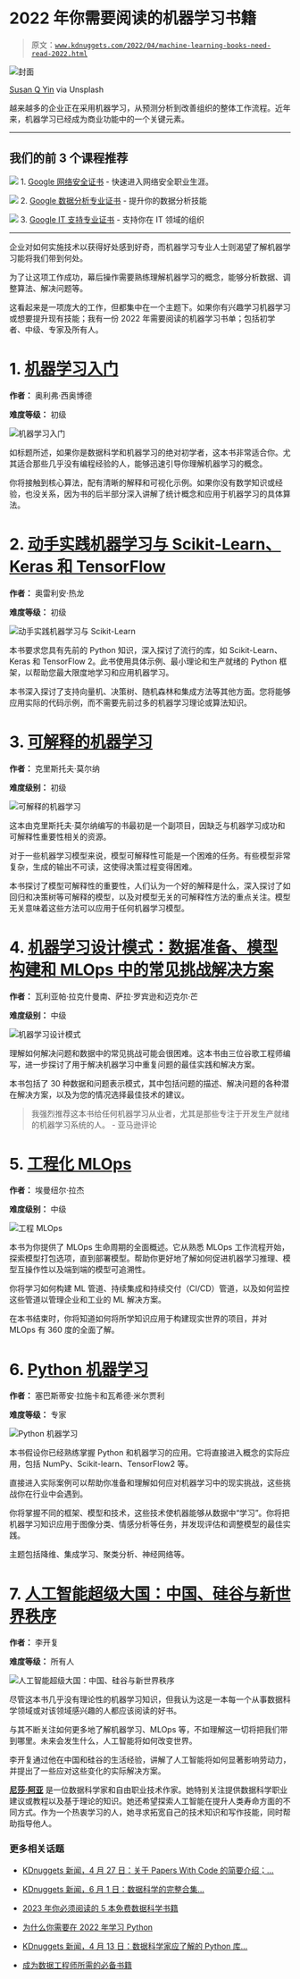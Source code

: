 # 2022 年你需要阅读的机器学习书籍

> 原文：[`www.kdnuggets.com/2022/04/machine-learning-books-need-read-2022.html`](https://www.kdnuggets.com/2022/04/machine-learning-books-need-read-2022.html)

![封面](img/f7f3122c0c21524fba098a5dd057e73c.png)

[Susan Q Yin](https://unsplash.com/@syinq) via Unsplash

越来越多的企业正在采用机器学习，从预测分析到改善组织的整体工作流程。近年来，机器学习已经成为商业功能中的一个关键元素。

* * *

## 我们的前 3 个课程推荐

![](img/0244c01ba9267c002ef39d4907e0b8fb.png) 1\. [Google 网络安全证书](https://www.kdnuggets.com/google-cybersecurity) - 快速进入网络安全职业生涯。

![](img/e225c49c3c91745821c8c0368bf04711.png) 2\. [Google 数据分析专业证书](https://www.kdnuggets.com/google-data-analytics) - 提升你的数据分析技能

![](img/0244c01ba9267c002ef39d4907e0b8fb.png) 3\. [Google IT 支持专业证书](https://www.kdnuggets.com/google-itsupport) - 支持你在 IT 领域的组织

* * *

企业对如何实施技术以获得好处感到好奇，而机器学习专业人士则渴望了解机器学习能将我们带到何处。

为了让这项工作成功，幕后操作需要熟练理解机器学习的概念，能够分析数据、调整算法、解决问题等。

这看起来是一项庞大的工作，但都集中在一个主题下。如果你有兴趣学习机器学习或想要提升现有技能；我有一份 2022 年需要阅读的机器学习书单；包括初学者、中级、专家及所有人。

# 1\. [机器学习入门](https://www.amazon.in/dp/B06VXKBLNG?tag=hackr0df-21)

**作者：** 奥利弗·西奥博德

**难度等级：** 初级

![机器学习入门](img/644c66985371bdbccb97fe2e233d3792.png)

如标题所述，如果你是数据科学和机器学习的绝对初学者，这本书非常适合你。尤其适合那些几乎没有编程经验的人，能够迅速引导你理解机器学习的概念。

你将接触到核心算法，配有清晰的解释和可视化示例。如果你没有数学知识或经验，也没关系，因为书的后半部分深入讲解了统计概念和应用于机器学习的具体算法。

# 2\. [动手实践机器学习与 Scikit-Learn、Keras 和 TensorFlow](https://www.amazon.in/dp/1491962291?tag=hackr0df-21)

**作者：** 奥雷利安·热龙

**难度等级：** 初级

![动手实践机器学习与 Scikit-Learn](img/31841bd06ca57c53dde23ba1c5c01774.png)

本书要求您具有先前的 Python 知识，深入探讨了流行的库，如 Scikit-Learn、Keras 和 TensorFlow 2。此书使用具体示例、最小理论和生产就绪的 Python 框架，以帮助您最大限度地学习和应用机器学习。

本书深入探讨了支持向量机、决策树、随机森林和集成方法等其他方面。您将能够应用实际的代码示例，而不需要先前过多的机器学习理论或算法知识。

# 3\. [可解释的机器学习](https://christophm.github.io/interpretable-ml-book/)

**作者：** 克里斯托夫·莫尔纳

**难度级别：** 初级

![可解释的机器学习](img/521d7627a694cf12c4fe3bbb63733902.png)

这本由克里斯托夫·莫尔纳编写的书最初是一个副项目，因缺乏与机器学习成功和可解释性重要性相关的资源。

对于一些机器学习模型来说，模型可解释性可能是一个困难的任务。有些模型非常复杂，生成的输出不可读，这使得决策过程变得困难。

本书探讨了模型可解释性的重要性，人们认为一个好的解释是什么，深入探讨了如回归和决策树等可解释的模型，以及对模型无关的可解释性方法的重点关注。模型无关意味着这些方法可以应用于任何机器学习模型。

# 4\. [机器学习设计模式：数据准备、模型构建和 MLOps 中的常见挑战解决方案](https://www.amazon.co.uk/Machine-Learning-Design-Patterns-Preparation/dp/1098115783)

**作者：** 瓦利亚帕·拉克什曼南、萨拉·罗宾逊和迈克尔·芒

**难度级别：** 中级

![机器学习设计模式](img/d9e88fef2826ce3be002256d3d84869f.png)

理解如何解决问题和数据中的常见挑战可能会很困难。这本书由三位谷歌工程师编写，进一步探讨了用于解决机器学习中重复问题的最佳实践和解决方案。

本书包括了 30 种数据和问题表示模式，其中包括问题的描述、解决问题的各种潜在解决方案，以及为您的情况选择最佳技术的建议。

> 我强烈推荐这本书给任何机器学习从业者，尤其是那些专注于开发生产就绪的机器学习系统的人。 - 亚马逊评论

# 5\. [工程化 MLOps](https://www.amazon.co.uk/Engineering-MLOps-Rapidly-production-ready-learning/dp/1800562888/ref=asc_df_1800562888/?tag=googshopuk-21&linkCode=df0&hvadid=500841572122&hvpos=&hvnetw=g&hvrand=14060399299061576001&hvpone=&hvptwo=&hvqmt=&hvdev=c&hvdvcmdl=&hvlocint=&hvlocphy=9044970&hvtargid=pla-1219613871310&psc=1&th=1&psc=1)

**作者：** 埃曼纽尔·拉杰

**难度级别：** 中级

![工程 MLOps](img/736b01551b4eca7796a4ec32c90bcd44.png)

本书为你提供了 MLOps 生命周期的全面概述。它从熟悉 MLOps 工作流程开始，探索模型打包选项，直到部署模型。帮助你更好地了解如何促进机器学习推理、模型互操作性以及端到端的模型可追溯性。

你将学习如何构建 ML 管道、持续集成和持续交付（CI/CD）管道，以及如何监控这些管道以管理企业和工业的 ML 解决方案。

在本书结束时，你将知道如何将所学知识应用于构建现实世界的项目，并对 MLOps 有 360 度的全面了解。

# 6\. [Python 机器学习](https://www.amazon.com/Python-Machine-Learning-scikit-learn-TensorFlow/dp/1787125939)

**作者：** 塞巴斯蒂安·拉施卡和瓦希德·米尔贾利

**难度等级：** 专家

![Python 机器学习](img/f06cfa9c0dc1b8f449592d17520392d8.png)

本书假设你已经熟练掌握 Python 和机器学习的应用。它将直接进入概念的实际应用，包括 NumPy、Scikit-learn、TensorFlow2 等。

直接进入实际案例可以帮助你准备和理解如何应对机器学习中的现实挑战，这些挑战你在行业中会遇到。

你将掌握不同的框架、模型和技术，这些技术使机器能够从数据中“学习”。你将把机器学习知识应用于图像分类、情感分析等任务，并发现评估和调整模型的最佳实践。

主题包括降维、集成学习、聚类分析、神经网络等。

# 7\. [人工智能超级大国：中国、硅谷与新世界秩序](https://www.amazon.com/AI-Superpowers-China-Silicon-Valley/dp/132854639X/ref=pd_sim_sccl_6/130-3248652-8969061?pd_rd_w=clO59&pf_rd_p=b2bd2b3a-dfe3-42d5-bde0-cc027c349493&pf_rd_r=BQE3NBT4XCDBMQ6VCJZT&pd_rd_r=2cbb401d-a1fa-4e2e-b92b-10ebf7e6c1dc&pd_rd_wg=Kh99M&pd_rd_i=132854639X&psc=1)

**作者：** 李开复

**难度等级：** 所有人

![人工智能超级大国：中国、硅谷与新世界秩序](img/f64d38077327c671c66adab11f357c9c.png)

尽管这本书几乎没有理论性的机器学习知识，但我认为这是一本每一个从事数据科学领域或对该领域感兴趣的人都应该阅读的好书。

与其不断关注如何更多地了解机器学习、MLOps 等，不如理解这一切将把我们带到哪里。未来会发生什么，人工智能将如何改变世界。

李开复通过他在中国和硅谷的生活经验，讲解了人工智能将如何显著影响劳动力，并提出了一些应对这些变化的实际解决方案。

**[尼莎·阿亚](https://www.linkedin.com/in/nisha-arya-ahmed/)** 是一位数据科学家和自由职业技术作家。她特别关注提供数据科学职业建议或教程以及基于理论的知识。她还希望探索人工智能在提升人类寿命方面的不同方式。作为一个热衷学习的人，她寻求拓宽自己的技术知识和写作技能，同时帮助指导他人。

### 更多相关话题

+   [KDnuggets 新闻，4 月 27 日：关于 Papers With Code 的简要介绍；…](https://www.kdnuggets.com/2022/n17.html)

+   [KDnuggets 新闻，6 月 1 日：数据科学的完整合集…](https://www.kdnuggets.com/2022/n22.html)

+   [2023 年你必须阅读的 5 本免费数据科学书籍](https://www.kdnuggets.com/2023/01/5-free-data-science-books-must-read-2023.html)

+   [为什么你需要在 2022 年学习 Python](https://www.kdnuggets.com/2022/04/need-learn-python-2022.html)

+   [KDnuggets 新闻，4 月 13 日：数据科学家应了解的 Python 库…](https://www.kdnuggets.com/2022/n15.html)

+   [成为数据工程师所需的必备书籍](https://www.kdnuggets.com/2022/10/essential-books-need-become-data-engineer.html)
